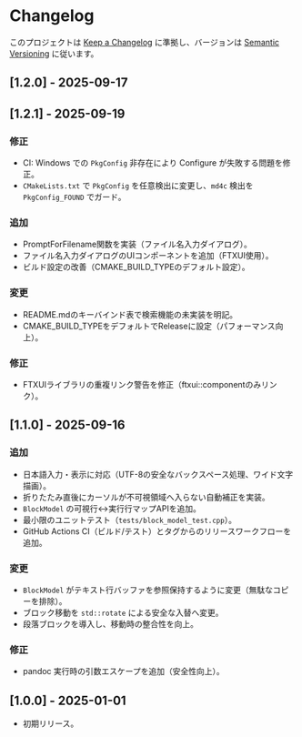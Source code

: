# Changelog

このプロジェクトは [Keep a Changelog](https://keepachangelog.com/ja/1.1.0/) に準拠し、バージョンは [Semantic Versioning](https://semver.org/lang/ja/) に従います。

## [1.2.0] - 2025-09-17
## [1.2.1] - 2025-09-19
### 修正
- CI: Windows での `PkgConfig` 非存在により Configure が失敗する問題を修正。
- `CMakeLists.txt` で `PkgConfig` を任意検出に変更し、`md4c` 検出を `PkgConfig_FOUND` でガード。

### 追加
- PromptForFilename関数を実装（ファイル名入力ダイアログ）。
- ファイル名入力ダイアログのUIコンポーネントを追加（FTXUI使用）。
- ビルド設定の改善（CMAKE_BUILD_TYPEのデフォルト設定）。

### 変更
- README.mdのキーバインド表で検索機能の未実装を明記。
- CMAKE_BUILD_TYPEをデフォルトでReleaseに設定（パフォーマンス向上）。

### 修正
- FTXUIライブラリの重複リンク警告を修正（ftxui::componentのみリンク）。

## [1.1.0] - 2025-09-16
### 追加
- 日本語入力・表示に対応（UTF-8の安全なバックスペース処理、ワイド文字描画）。
- 折りたたみ直後にカーソルが不可視領域へ入らない自動補正を実装。
- `BlockModel` の可視行↔実行行マップAPIを追加。
- 最小限のユニットテスト（`tests/block_model_test.cpp`）。
- GitHub Actions CI（ビルド/テスト）とタグからのリリースワークフローを追加。

### 変更
- `BlockModel` がテキスト行バッファを参照保持するように変更（無駄なコピーを排除）。
- ブロック移動を `std::rotate` による安全な入替へ変更。
- 段落ブロックを導入し、移動時の整合性を向上。

### 修正
- pandoc 実行時の引数エスケープを追加（安全性向上）。

## [1.0.0] - 2025-01-01
- 初期リリース。
